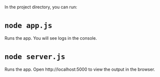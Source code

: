 In the project directory, you can run:

# `node app.js`

Runs the app. You will see logs in the console. <br />

# `node server.js`

Runs the app. Open http://localhost:5000 to view the output in the browser. <br />
